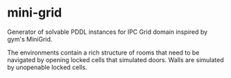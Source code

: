 # mini-grid

Generator of solvable PDDL instances for IPC Grid domain inspired by gym's MiniGrid.

The environments contain a rich structure of rooms that need to be navigated by opening
locked cells that simulated doors. Walls are simulated by unopenable locked cells.


